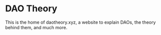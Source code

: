 # DAO Theory
This is the home of daotheory.xyz, a website to explain DAOs, the theory behind them, and much more.
